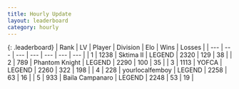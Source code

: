 ```yaml
---
title: Hourly Update
layout: leaderboard
category: hourly
---
```


{: .leaderboard}
| Rank | LV | Player | Division | Elo | Wins | Losses |
| --- | --- | --- | --- | --- | --- | --- |
| <span data-change="0">1</span> | 1238 | <span title="ID: 402846">Sktima II</span> | LEGEND | <span data-change="0">2320</span> | <span data-change="0">129</span> | <span data-change="0">38</span> |
| <span data-change="0">2</span> | 789 | <span title="ID: 742939">Phantom Knight</span> | LEGEND | <span data-change="0">2290</span> | <span data-change="0">100</span> | <span data-change="0">35</span> |
| <span data-change="0">3</span> | 1113 | <span title="ID: 650820">YOFCA</span> | LEGEND | <span data-change="-20">2260</span> | <span data-change="1">322</span> | <span data-change="2">198</span> |
| <span data-change="0">4</span> | 228 | <span title="ID: 719486">yourlocalfemboy</span> | LEGEND | <span data-change="0">2258</span> | <span data-change="0">63</span> | <span data-change="0">16</span> |
| <span data-change="0">5</span> | 933 | <span title="ID: 66144">Baila Campanaro</span> | LEGEND | <span data-change="0">2248</span> | <span data-change="0">53</span> | <span data-change="0">19</span> |